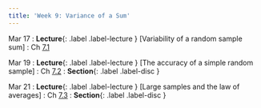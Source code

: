 ```yaml
---
title: 'Week 9: Variance of a Sum'
---
```


Mar 17
: **Lecture**{: .label .label-lecture } [Variability of a random sample sum]
    : Ch [7.1](http://stat88.org/textbook/content/Chapter_07/01_Sums_of_Independent_Random_Variables.html)

Mar 19
: **Lecture**{: .label .label-lecture } [The accuracy of a simple random sample]
    : Ch [7.2](http://stat88.org/textbook/content/Chapter_07/02_Sampling_Without_Replacement.html)
: **Section**{: .label .label-disc }

Mar 21
: **Lecture**{: .label .label-lecture } [Large samples and the law of averages]
    : Ch [7.3](http://stat88.org/textbook/content/Chapter_07/03_The_Law_of_Averages.html)
: **Section**{: .label .label-disc }
